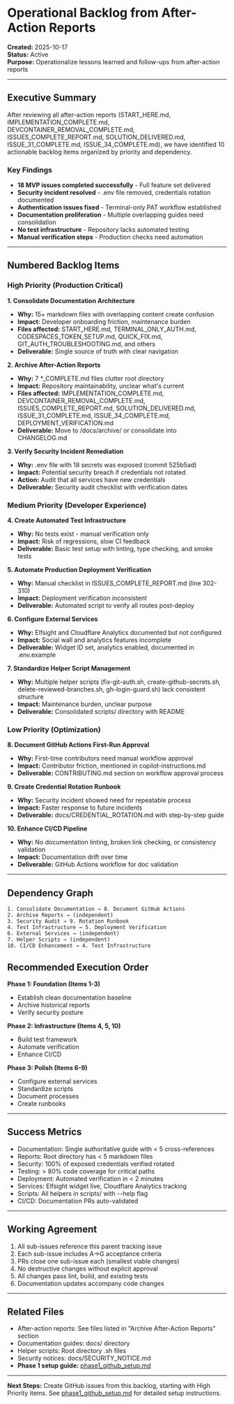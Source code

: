 # Operational Backlog from After-Action Reports

**Created:** 2025-10-17  
**Status:** Active  
**Purpose:** Operationalize lessons learned and follow-ups from after-action reports

---

## Executive Summary

After reviewing all after-action reports (START_HERE.md, IMPLEMENTATION_COMPLETE.md, DEVCONTAINER_REMOVAL_COMPLETE.md, ISSUES_COMPLETE_REPORT.md, SOLUTION_DELIVERED.md, ISSUE_31_COMPLETE.md, ISSUE_34_COMPLETE.md), we have identified 10 actionable backlog items organized by priority and dependency.

### Key Findings

- **18 MVP issues completed successfully** - Full feature set delivered
- **Security incident resolved** - .env file removed, credentials rotation documented
- **Authentication issues fixed** - Terminal-only PAT workflow established
- **Documentation proliferation** - Multiple overlapping guides need consolidation
- **No test infrastructure** - Repository lacks automated testing
- **Manual verification steps** - Production checks need automation

---

## Numbered Backlog Items

### High Priority (Production Critical)

**1. Consolidate Documentation Architecture**
   - **Why:** 15+ markdown files with overlapping content create confusion
   - **Impact:** Developer onboarding friction, maintenance burden
   - **Files affected:** START_HERE.md, TERMINAL_ONLY_AUTH.md, CODESPACES_TOKEN_SETUP.md, QUICK_FIX.md, GIT_AUTH_TROUBLESHOOTING.md, and others
   - **Deliverable:** Single source of truth with clear navigation

**2. Archive After-Action Reports**
   - **Why:** 7 *_COMPLETE.md files clutter root directory
   - **Impact:** Repository maintainability, unclear what's current
   - **Files affected:** IMPLEMENTATION_COMPLETE.md, DEVCONTAINER_REMOVAL_COMPLETE.md, ISSUES_COMPLETE_REPORT.md, SOLUTION_DELIVERED.md, ISSUE_31_COMPLETE.md, ISSUE_34_COMPLETE.md, DEPLOYMENT_VERIFICATION.md
   - **Deliverable:** Move to /docs/archive/ or consolidate into CHANGELOG.md

**3. Verify Security Incident Remediation**
   - **Why:** .env file with 18 secrets was exposed (commit 525b5ad)
   - **Impact:** Potential security breach if credentials not rotated
   - **Action:** Audit that all services have new credentials
   - **Deliverable:** Security audit checklist with verification dates

### Medium Priority (Developer Experience)

**4. Create Automated Test Infrastructure**
   - **Why:** No tests exist - manual verification only
   - **Impact:** Risk of regressions, slow CI feedback
   - **Deliverable:** Basic test setup with linting, type checking, and smoke tests

**5. Automate Production Deployment Verification**
   - **Why:** Manual checklist in ISSUES_COMPLETE_REPORT.md (line 302-310)
   - **Impact:** Deployment verification inconsistent
   - **Deliverable:** Automated script to verify all routes post-deploy

**6. Configure External Services**
   - **Why:** Elfsight and Cloudflare Analytics documented but not configured
   - **Impact:** Social wall and analytics features incomplete
   - **Deliverable:** Widget ID set, analytics enabled, documented in .env.example

**7. Standardize Helper Script Management**
   - **Why:** Multiple helper scripts (fix-git-auth.sh, create-github-secrets.sh, delete-reviewed-branches.sh, gh-login-guard.sh) lack consistent structure
   - **Impact:** Maintenance burden, unclear purpose
   - **Deliverable:** Consolidated scripts/ directory with README

### Low Priority (Optimization)

**8. Document GitHub Actions First-Run Approval**
   - **Why:** First-time contributors need manual workflow approval
   - **Impact:** Contributor friction, mentioned in copilot-instructions.md
   - **Deliverable:** CONTRIBUTING.md section on workflow approval process

**9. Create Credential Rotation Runbook**
   - **Why:** Security incident showed need for repeatable process
   - **Impact:** Faster response to future incidents
   - **Deliverable:** docs/CREDENTIAL_ROTATION.md with step-by-step guide

**10. Enhance CI/CD Pipeline**
   - **Why:** No documentation linting, broken link checking, or consistency validation
   - **Impact:** Documentation drift over time
   - **Deliverable:** GitHub Actions workflow for doc validation

---

## Dependency Graph

```
1. Consolidate Documentation → 8. Document GitHub Actions
2. Archive Reports → (independent)
3. Security Audit → 9. Rotation Runbook
4. Test Infrastructure → 5. Deployment Verification
6. External Services → (independent)
7. Helper Scripts → (independent)
10. CI/CD Enhancement → 4. Test Infrastructure
```

## Recommended Execution Order

**Phase 1: Foundation (Items 1-3)**
- Establish clean documentation baseline
- Archive historical reports
- Verify security posture

**Phase 2: Infrastructure (Items 4, 5, 10)**
- Build test framework
- Automate verification
- Enhance CI/CD

**Phase 3: Polish (Items 6-9)**
- Configure external services
- Standardize scripts
- Document processes
- Create runbooks

---

## Success Metrics

- Documentation: Single authoritative guide with < 5 cross-references
- Reports: Root directory has < 5 markdown files
- Security: 100% of exposed credentials verified rotated
- Testing: > 80% code coverage for critical paths
- Deployment: Automated verification in < 2 minutes
- Services: Elfsight widget live, Cloudflare Analytics tracking
- Scripts: All helpers in scripts/ with --help flag
- CI/CD: Documentation PRs auto-validated

---

## Working Agreement

1. All sub-issues reference this parent tracking issue
2. Each sub-issue includes A→G acceptance criteria
3. PRs close one sub-issue each (smallest viable changes)
4. No destructive changes without explicit approval
5. All changes pass lint, build, and existing tests
6. Documentation updates accompany code changes

---

## Related Files

- After-action reports: See files listed in "Archive After-Action Reports" section
- Documentation guides: docs/ directory
- Helper scripts: Root directory .sh files
- Security notices: docs/SECURITY_NOTICE.md
- **Phase 1 setup guide:** [phase1_github_setup.md](./phase1_github_setup.md)

---

**Next Steps:** Create GitHub issues from this backlog, starting with High Priority items. See [phase1_github_setup.md](./phase1_github_setup.md) for detailed setup instructions.
